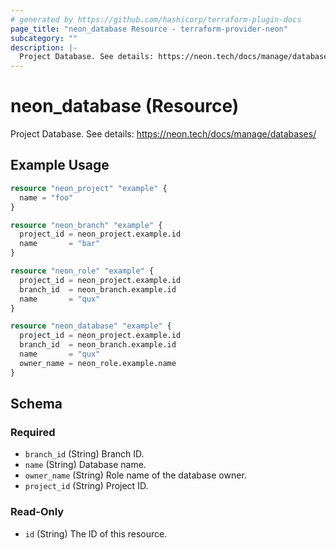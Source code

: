 ```yaml
---
# generated by https://github.com/hashicorp/terraform-plugin-docs
page_title: "neon_database Resource - terraform-provider-neon"
subcategory: ""
description: |-
  Project Database. See details: https://neon.tech/docs/manage/databases/
---
```


# neon_database (Resource)

Project Database. See details: https://neon.tech/docs/manage/databases/

## Example Usage

```terraform
resource "neon_project" "example" {
  name = "foo"
}

resource "neon_branch" "example" {
  project_id = neon_project.example.id
  name       = "bar"
}

resource "neon_role" "example" {
  project_id = neon_project.example.id
  branch_id  = neon_branch.example.id
  name       = "qux"
}

resource "neon_database" "example" {
  project_id = neon_project.example.id
  branch_id  = neon_branch.example.id
  name       = "qux"
  owner_name = neon_role.example.name
}
```

<!-- schema generated by tfplugindocs -->
## Schema

### Required

- `branch_id` (String) Branch ID.
- `name` (String) Database name.
- `owner_name` (String) Role name of the database owner.
- `project_id` (String) Project ID.

### Read-Only

- `id` (String) The ID of this resource.
